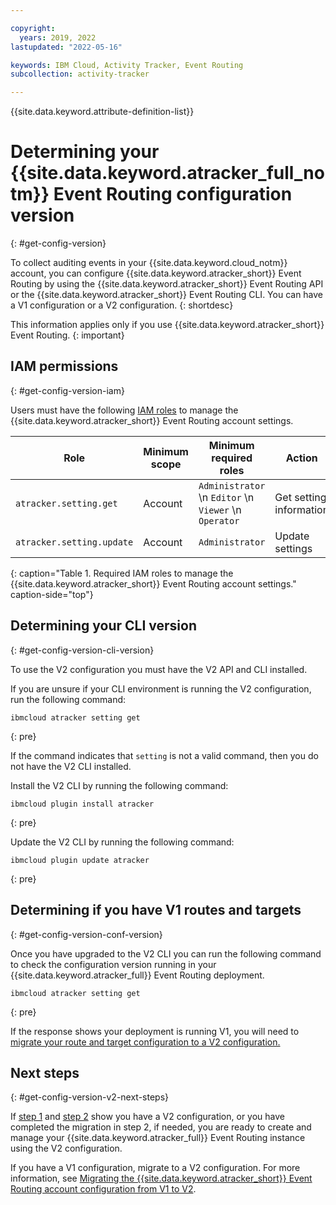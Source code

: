 ```yaml
---

copyright:
  years: 2019, 2022
lastupdated: "2022-05-16"

keywords: IBM Cloud, Activity Tracker, Event Routing
subcollection: activity-tracker

---
```


{{site.data.keyword.attribute-definition-list}}


# Determining your {{site.data.keyword.atracker_full_notm}} Event Routing configuration version
{: #get-config-version}

To collect auditing events in your {{site.data.keyword.cloud_notm}} account, you can configure {{site.data.keyword.atracker_short}} Event Routing by using the {{site.data.keyword.atracker_short}} Event Routing API or the {{site.data.keyword.atracker_short}} Event Routing CLI. You can have a V1 configuration or a V2 configuration.
{: shortdesc}

This information applies only if you use {{site.data.keyword.atracker_short}} Event Routing.
{: important}



## IAM permissions 
{: #get-config-version-iam}

Users must have the following [IAM roles](/docs/account?topic=account-assign-access-resources) to manage the {{site.data.keyword.atracker_short}} Event Routing account settings. 

| Role                      | Minimum scope  | Minimum required roles | Action         |
| ------------------------- | -------------- | ---------------------- | -------------- |
| `atracker.setting.get`    | Account        | `Administrator`  \n `Editor`  \n `Viewer`  \n `Operator` | Get setting information |
| `atracker.setting.update` | Account        | `Administrator`| Update settings |
{: caption="Table 1. Required IAM roles to manage the {{site.data.keyword.atracker_short}} Event Routing account settings." caption-side="top"}



## Determining your CLI version
{: #get-config-version-cli-version}

To use the V2 configuration you must have the V2 API and CLI installed.

If you are unsure if your CLI environment is running the V2 configuration, run the following command:

```text
ibmcloud atracker setting get
```
{: pre}

If the command indicates that `setting` is not a valid command, then you do not have the V2 CLI installed. 

Install the V2 CLI by running the following command:

```text
ibmcloud plugin install atracker
```
{: pre}

Update the V2 CLI by running the following command:

```text
ibmcloud plugin update atracker
```
{: pre}

## Determining if you have V1 routes and targets
{: #get-config-version-conf-version}

Once you have upgraded to the V2 CLI you can run the following command to check the configuration version running in your {{site.data.keyword.atracker_full}} Event Routing deployment.

```text
ibmcloud atracker setting get
```
{: pre}

If the response shows your deployment is running V1, you will need to [migrate your route and target configuration to a V2 configuration.](/docs/activity-tracker?topic=activity-tracker-migrate-resources)


## Next steps
{: #get-config-version-v2-next-steps}

If [step 1](#cli_version) and [step 2](#conf_version) show you have a V2 configuration, or you have completed the migration in step 2, if needed, you are ready to create and manage your {{site.data.keyword.atracker_full}} Event Routing instance using the V2 configuration.

If you have a V1 configuration, migrate to a V2 configuration. For more information, see [Migrating the {{site.data.keyword.atracker_short}} Event Routing account configuration from V1 to V2](/docs/activity-tracker?topic=activity-tracker-migration&interface=cli). 


